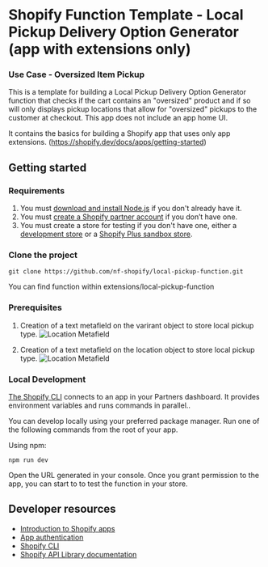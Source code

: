 # Shopify Function Template - Local Pickup Delivery Option Generator (app with extensions only)
### Use Case - Oversized Item Pickup

This is a template for building a Local Pickup Delivery Option Generator function that checks if the cart contains an "oversized" product and if so will only displays pickup locations that allow for "oversized" pickups to the customer at checkout. This app does not include an app home UI.

It contains the basics for building a Shopify app that uses only app extensions. (https://shopify.dev/docs/apps/getting-started)

## Getting started

### Requirements

1. You must [download and install Node.js](https://nodejs.org/en/download/) if you don't already have it.
1. You must [create a Shopify partner account](https://partners.shopify.com/signup) if you don’t have one.
1. You must create a store for testing if you don't have one, either a [development store](https://help.shopify.com/en/partners/dashboard/development-stores#create-a-development-store) or a [Shopify Plus sandbox store](https://help.shopify.com/en/partners/dashboard/managing-stores/plus-sandbox-store).

### Clone the project
```
git clone https://github.com/nf-shopify/local-pickup-function.git
```
You can find function within extensions/local-pickup-function

### Prerequisites

1. Creation of a text metafield on the varirant object to store local pickup type.
![Location Metafield](https://screenshot.click/27-28-k44go-ugsoz.jpg)

2. Creation of a text metafield on the location object to store local pickup type.
![Location Metafield](https://screenshot.click/27-22-6fbft-5v64v.jpg)


### Local Development

[The Shopify CLI](https://shopify.dev/docs/apps/tools/cli) connects to an app in your Partners dashboard. It provides environment variables and runs commands in parallel..

You can develop locally using your preferred package manager. Run one of the following commands from the root of your app.

Using npm:

```shell
npm run dev
```

Open the URL generated in your console. Once you grant permission to the app, you can start to to test the function in your store.


## Developer resources

- [Introduction to Shopify apps](https://shopify.dev/docs/apps/getting-started)
- [App authentication](https://shopify.dev/docs/apps/auth)
- [Shopify CLI](https://shopify.dev/docs/apps/tools/cli)
- [Shopify API Library documentation](https://github.com/Shopify/shopify-api-js#readme)
